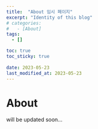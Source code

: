 ```yaml
---
title:  "About 임시 페이지"
excerpt: "Identity of this blog"
# categories:
#   - [About]
tags:
  - []

toc: true
toc_sticky: true
 
date: 2023-05-23
last_modified_at: 2023-05-23
---
```

# About
will be updated soon...